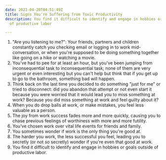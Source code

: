 ```yaml
---
date: 2021-04-20T04:51:49Z
title: Signs You're Suffering from Toxic Productivity
description: You find it difficult to identify and engage in hobbies or goals outside
  of productive labor

---
```

1. "Are you listening to me?": Your friends, partners and children constantly catch you checking email or logging in to work mid-conversation, or when you're supposed to be doing something together like going on a hike or watching a movie.
2. You've had to pee for at least an hour, but you've been jumping from inconsequential task to inconsequential task; none of them are very urgent or even interesting but you can't help but think that if you get up to go to the bathroom, something bad will happen.
3. Think back on the last time you decided to do something "just for me" or tried to disconnect: did you abandon that attempt or not even start it because you were worried that it would lead you to miss something at work? Because you did miss something at work and feel guilty about it?
4. When you do drop balls at work, or make mistakes, you feel less valuable as a person.
5. The joy from work success fades more and more quickly, causing you to chase previous feelings of worthiness with more and more futility.
6. You've chosen work over vital life events for friends and family.
7. You sometimes wonder if work is the only thing you're good at.
8. The harder you work, the less successful you feel, leading you to secretly (or not so secretly) wonder if you're even that good at work.
9. You find it difficult to identify and engage in hobbies or goals outside of productive labor.